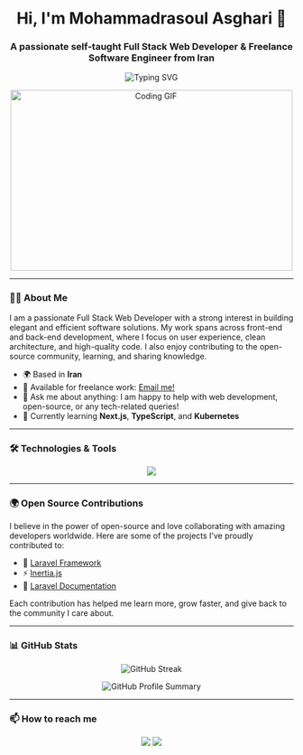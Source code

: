 <h1 align="center">Hi, I'm Mohammadrasoul Asghari 👋</h1>
<h3 align="center">A passionate self-taught Full Stack Web Developer & Freelance Software Engineer from Iran</h3>

<p align="center">
  <img src="https://readme-typing-svg.demolab.com?font=Fira+Code&weight=600&size=22&duration=4000&pause=1000&color=33FF91&center=true&vCenter=true&width=435&lines=Full+Stack+Web+Developer;Freelance+Software+Engineer;Open-Source+Enthusiast" alt="Typing SVG" />
</p>

<p align="center">
  <img src="https://github.com/abhisheknaiidu/abhisheknaiidu/blob/master/code.gif?raw=true" width="500" height="320" alt="Coding GIF">
</p>

---

### 👨‍💻 About Me

I am a passionate Full Stack Web Developer with a strong interest in building elegant and efficient software solutions. My work spans across front-end and back-end development, where I focus on user experience, clean architecture, and high-quality code. I also enjoy contributing to the open-source community, learning, and sharing knowledge.

- 🌍 Based in **Iran**
- 💼 Available for freelance work: [Email me!](mailto:mohammadrasoulasghari1@gmail.com)
- 💬 Ask me about anything: I am happy to help with web development, open-source, or any tech-related queries!
- 🌱 Currently learning **Next.js**, **TypeScript**, and **Kubernetes**

---

### 🛠️ Technologies & Tools

<p align="center">
  <img src="https://skillicons.dev/icons?i=php,laravel,mysql,ubuntu,redis,mongodb,javascript,react,jquery,css,html,git&theme=dark" />
</p>

---

### 🌍 Open Source Contributions

I believe in the power of open-source and love collaborating with amazing developers worldwide. Here are some of the projects I’ve proudly contributed to:

- 🧱 [Laravel Framework](https://github.com/laravel/framework/pulls?q=is%3Apr+author%3Amohammadrasoulasghari+is%3Amerged)
- ⚡ [Inertia.js](https://github.com/inertiajs/inertia-laravel/pulls?q=is%3Apr+author%3Amohammadrasoulasghari+is%3Amerged+)
- 📘 [Laravel Documentation](https://github.com/laravel/docs/pulls?q=is%3Apr+author%3Amohammadrasoulasghari+is%3Amerged+)

Each contribution has helped me learn more, grow faster, and give back to the community I care about.

---

### 📊 GitHub Stats
<p align="center">
  <img src="https://github-readme-streak-stats.herokuapp.com/?user=mohammadrasoulasghari&theme=radical" alt="GitHub Streak" />
</p>

<p align="center">
  <img src="https://github-profile-summary-cards.vercel.app/api/cards/profile-details?username=mohammadrasoulasghari&theme=radical" alt="GitHub Profile Summary" />
</p>

---

### 📫 How to reach me

<p align="center">
  <a href="mailto:mohammadrasoulasghari1@gmail.com"><img src="https://img.shields.io/badge/Email-D14836?style=for-the-badge&logo=gmail&logoColor=white"/></a>
  <a href="https://linkedin.com/in/mohammadrasoulasghari"><img src="https://img.shields.io/badge/LinkedIn-0077B5?style=for-the-badge&logo=linkedin&logoColor=white" /></a>
</p>

